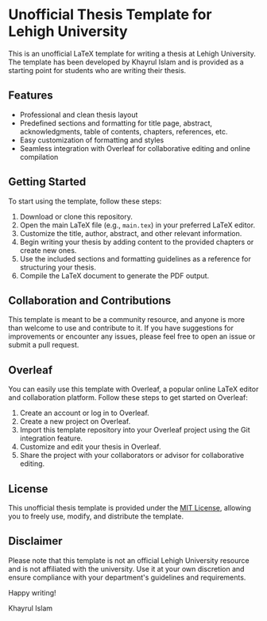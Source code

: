 # Unofficial Thesis Template for Lehigh University

This is an unofficial LaTeX template for writing a thesis at Lehigh University. The template has been developed by Khayrul Islam and is provided as a starting point for students who are writing their thesis.

## Features

- Professional and clean thesis layout
- Predefined sections and formatting for title page, abstract, acknowledgments, table of contents, chapters, references, etc.
- Easy customization of formatting and styles
- Seamless integration with Overleaf for collaborative editing and online compilation

## Getting Started

To start using the template, follow these steps:

1. Download or clone this repository.
2. Open the main LaTeX file (e.g., `main.tex`) in your preferred LaTeX editor.
3. Customize the title, author, abstract, and other relevant information.
4. Begin writing your thesis by adding content to the provided chapters or create new ones.
5. Use the included sections and formatting guidelines as a reference for structuring your thesis.
6. Compile the LaTeX document to generate the PDF output.

## Collaboration and Contributions

This template is meant to be a community resource, and anyone is more than welcome to use and contribute to it. If you have suggestions for improvements or encounter any issues, please feel free to open an issue or submit a pull request.

## Overleaf

You can easily use this template with Overleaf, a popular online LaTeX editor and collaboration platform. Follow these steps to get started on Overleaf:

1. Create an account or log in to Overleaf.
2. Create a new project on Overleaf.
3. Import this template repository into your Overleaf project using the Git integration feature.
4. Customize and edit your thesis in Overleaf.
5. Share the project with your collaborators or advisor for collaborative editing.

## License

This unofficial thesis template is provided under the [MIT License](LICENSE), allowing you to freely use, modify, and distribute the template.

## Disclaimer

Please note that this template is not an official Lehigh University resource and is not affiliated with the university. Use it at your own discretion and ensure compliance with your department's guidelines and requirements.

Happy writing!

Khayrul Islam
